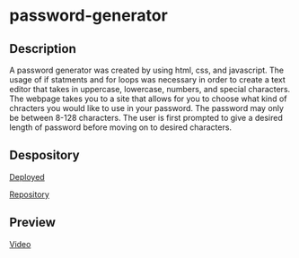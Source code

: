 # password-generator

## Description

A password generator was created by using html, css, and javascript. The usage of if statments and for loops was necessary in order to create a text editor that takes in uppercase, lowercase, numbers, and special characters. The webpage takes you to a site that allows for you to choose what kind of chracters you would like to use in your password. The password may only be between 8-128 characters. The user is first prompted to give a desired length of password before moving on to desired characters. 

## Despository

[Deployed](https://zoeedge16.github.io/password-generator/)

[Repository](https://github.com/zoeedge16/password-generator)

## Preview

[Video](./images/Password-Generator.mp4)